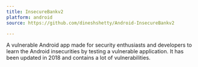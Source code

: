 ```yaml
---
title: InsecureBankv2
platform: android
source: https://github.com/dineshshetty/Android-InsecureBankv2

---
```


A vulnerable Android app made for security enthusiasts and developers to learn the Android insecurities by testing a vulnerable application. It has been updated in 2018 and contains a lot of vulnerabilities.
